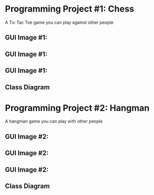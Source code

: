 # Programming Project #1: Chess
A Tic Tac Toe game you can play against other people

## GUI Image #1:
## GUI Image #1:
## GUI Image #1:

## Class Diagram

# Programming Project #2: Hangman
A hangman game you can play with other people

## GUI Image #2:
## GUI Image #2:
## GUI Image #2:

## Class Diagram
